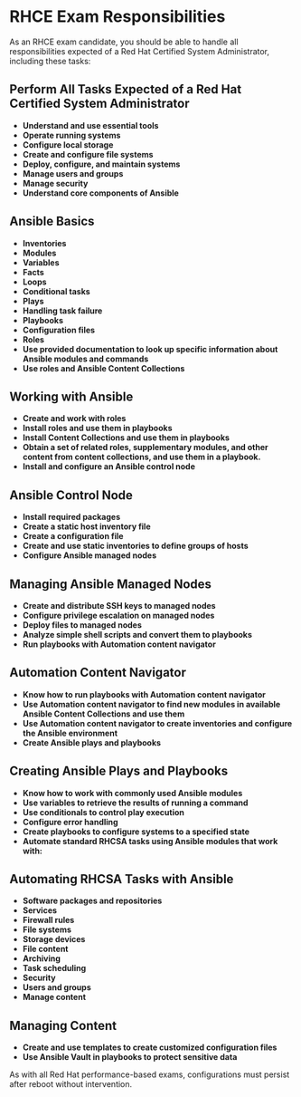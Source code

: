 # RHCE Exam Responsibilities

As an RHCE exam candidate, you should be able to handle all responsibilities expected of a Red Hat Certified System Administrator, including these tasks:

## Perform All Tasks Expected of a Red Hat Certified System Administrator

- **Understand and use essential tools**
- **Operate running systems**
- **Configure local storage**
- **Create and configure file systems**
- **Deploy, configure, and maintain systems**
- **Manage users and groups**
- **Manage security**
- **Understand core components of Ansible**

## Ansible Basics

- **Inventories**
- **Modules**
- **Variables**
- **Facts**
- **Loops**
- **Conditional tasks**
- **Plays**
- **Handling task failure**
- **Playbooks**
- **Configuration files**
- **Roles**
- **Use provided documentation to look up specific information about Ansible modules and commands**
- **Use roles and Ansible Content Collections**

## Working with Ansible

- **Create and work with roles**
- **Install roles and use them in playbooks**
- **Install Content Collections and use them in playbooks**
- **Obtain a set of related roles, supplementary modules, and other content from content collections, and use them in a playbook.**
- **Install and configure an Ansible control node**

## Ansible Control Node

- **Install required packages**
- **Create a static host inventory file**
- **Create a configuration file**
- **Create and use static inventories to define groups of hosts**
- **Configure Ansible managed nodes**

## Managing Ansible Managed Nodes

- **Create and distribute SSH keys to managed nodes**
- **Configure privilege escalation on managed nodes**
- **Deploy files to managed nodes**
- **Analyze simple shell scripts and convert them to playbooks**
- **Run playbooks with Automation content navigator**

## Automation Content Navigator

- **Know how to run playbooks with Automation content navigator**
- **Use Automation content navigator to find new modules in available Ansible Content Collections and use them**
- **Use Automation content navigator to create inventories and configure the Ansible environment**
- **Create Ansible plays and playbooks**

## Creating Ansible Plays and Playbooks

- **Know how to work with commonly used Ansible modules**
- **Use variables to retrieve the results of running a command**
- **Use conditionals to control play execution**
- **Configure error handling**
- **Create playbooks to configure systems to a specified state**
- **Automate standard RHCSA tasks using Ansible modules that work with:**

## Automating RHCSA Tasks with Ansible

- **Software packages and repositories**
- **Services**
- **Firewall rules**
- **File systems**
- **Storage devices**
- **File content**
- **Archiving**
- **Task scheduling**
- **Security**
- **Users and groups**
- **Manage content**

## Managing Content

- **Create and use templates to create customized configuration files**
- **Use Ansible Vault in playbooks to protect sensitive data**

As with all Red Hat performance-based exams, configurations must persist after reboot without intervention.

